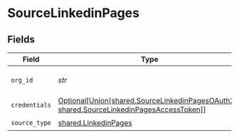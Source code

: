 # SourceLinkedinPages


## Fields

| Field                                                                                                                                                 | Type                                                                                                                                                  | Required                                                                                                                                              | Description                                                                                                                                           | Example                                                                                                                                               |
| ----------------------------------------------------------------------------------------------------------------------------------------------------- | ----------------------------------------------------------------------------------------------------------------------------------------------------- | ----------------------------------------------------------------------------------------------------------------------------------------------------- | ----------------------------------------------------------------------------------------------------------------------------------------------------- | ----------------------------------------------------------------------------------------------------------------------------------------------------- |
| `org_id`                                                                                                                                              | *str*                                                                                                                                                 | :heavy_check_mark:                                                                                                                                    | Specify the Organization ID                                                                                                                           | 123456789                                                                                                                                             |
| `credentials`                                                                                                                                         | [Optional[Union[shared.SourceLinkedinPagesOAuth20, shared.SourceLinkedinPagesAccessToken]]](../../models/shared/sourcelinkedinpagesauthentication.md) | :heavy_minus_sign:                                                                                                                                    | N/A                                                                                                                                                   |                                                                                                                                                       |
| `source_type`                                                                                                                                         | [shared.LinkedinPages](../../models/shared/linkedinpages.md)                                                                                          | :heavy_check_mark:                                                                                                                                    | N/A                                                                                                                                                   |                                                                                                                                                       |